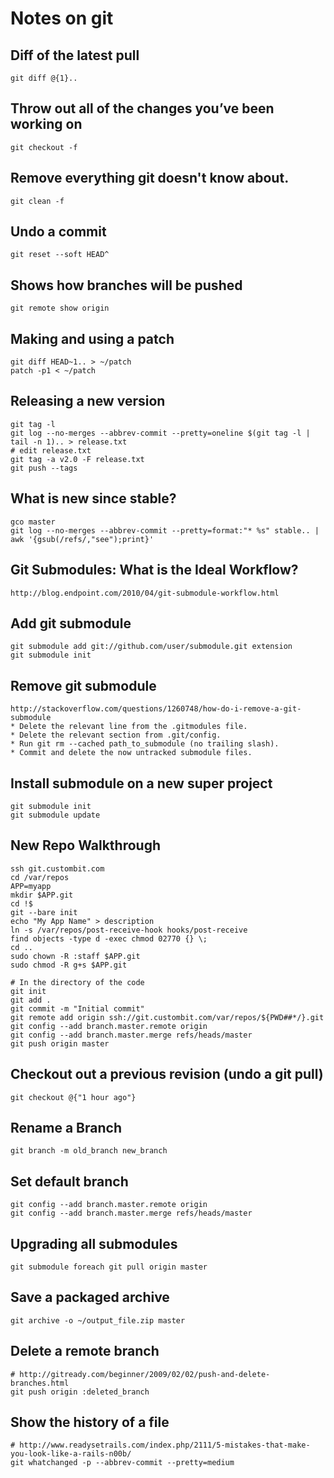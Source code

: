 # Notes on git

## Diff of the latest pull

    git diff @{1}..

## Throw out all of the changes you’ve been working on

    git checkout -f

## Remove everything git doesn't know about.

    git clean -f

## Undo a commit

    git reset --soft HEAD^

## Shows how branches will be pushed

    git remote show origin

## Making and using a patch

    git diff HEAD~1.. > ~/patch
    patch -p1 < ~/patch

## Releasing a new version

    git tag -l
    git log --no-merges --abbrev-commit --pretty=oneline $(git tag -l | tail -n 1).. > release.txt
    # edit release.txt
    git tag -a v2.0 -F release.txt
    git push --tags

## What is new since stable?

    gco master
    git log --no-merges --abbrev-commit --pretty=format:"* %s" stable.. | awk '{gsub(/refs/,"see");print}'

## Git Submodules: What is the Ideal Workflow?

    http://blog.endpoint.com/2010/04/git-submodule-workflow.html

## Add git submodule

    git submodule add git://github.com/user/submodule.git extension
    git submodule init

## Remove git submodule

    http://stackoverflow.com/questions/1260748/how-do-i-remove-a-git-submodule
    * Delete the relevant line from the .gitmodules file.
    * Delete the relevant section from .git/config.
    * Run git rm --cached path_to_submodule (no trailing slash).
    * Commit and delete the now untracked submodule files.

    
## Install submodule on a new super project

    git submodule init
    git submodule update

## New Repo Walkthrough

    ssh git.custombit.com
    cd /var/repos
    APP=myapp
    mkdir $APP.git
    cd !$
    git --bare init
    echo "My App Name" > description
    ln -s /var/repos/post-receive-hook hooks/post-receive
    find objects -type d -exec chmod 02770 {} \;
    cd ..
    sudo chown -R :staff $APP.git
    sudo chmod -R g+s $APP.git

    # In the directory of the code
    git init
    git add .
    git commit -m "Initial commit"
    git remote add origin ssh://git.custombit.com/var/repos/${PWD##*/}.git
    git config --add branch.master.remote origin
    git config --add branch.master.merge refs/heads/master
    git push origin master

## Checkout out a previous revision (undo a git pull)

    git checkout @{"1 hour ago"}

## Rename a Branch

    git branch -m old_branch new_branch

## Set default branch

    git config --add branch.master.remote origin
    git config --add branch.master.merge refs/heads/master

## Upgrading all submodules

    git submodule foreach git pull origin master

## Save a packaged archive

    git archive -o ~/output_file.zip master
    
## Delete a remote branch

    # http://gitready.com/beginner/2009/02/02/push-and-delete-branches.html
    git push origin :deleted_branch

## Show the history of a file

    # http://www.readysetrails.com/index.php/2111/5-mistakes-that-make-you-look-like-a-rails-n00b/
    git whatchanged -p --abbrev-commit --pretty=medium
